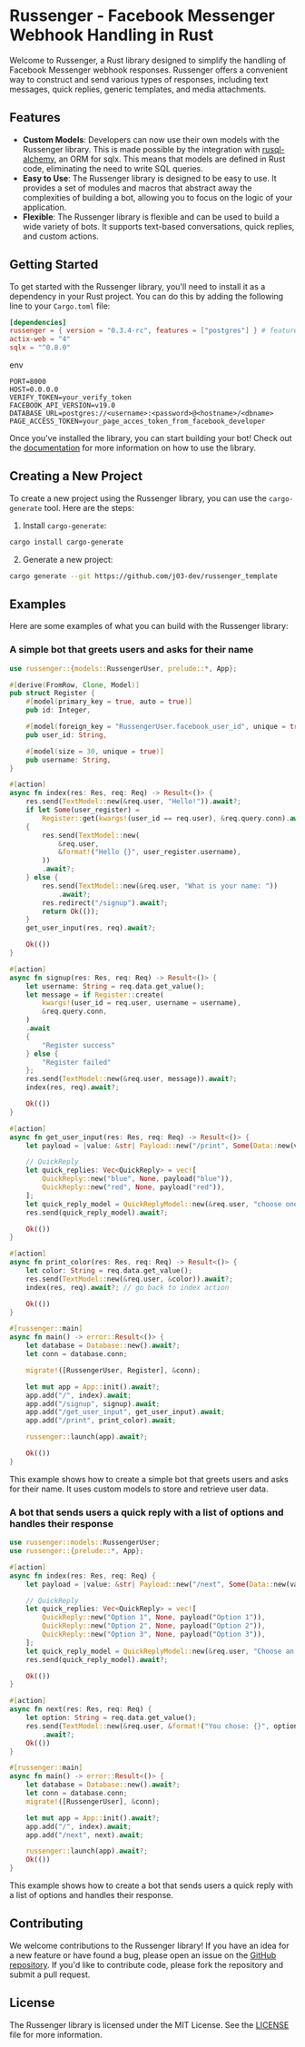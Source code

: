 # Russenger - Facebook Messenger Webhook Handling in Rust

Welcome to Russenger, a Rust library designed to simplify the handling of Facebook Messenger webhook responses. Russenger offers a convenient way to construct and send various types of responses, including text messages, quick replies, generic templates, and media attachments.

## Features

- **Custom Models**: Developers can now use their own models with the Russenger library. This is made possible by the integration with [rusql-alchemy](https:://github.com/russenger/rusql-alchemy), an ORM for sqlx. This means that models are defined in Rust code, eliminating the need to write SQL queries.
- **Easy to Use**: The Russenger library is designed to be easy to use. It provides a set of modules and macros that abstract away the complexities of building a bot, allowing you to focus on the logic of your application.
- **Flexible**: The Russenger library is flexible and can be used to build a wide variety of bots. It supports text-based conversations, quick replies, and custom actions.

## Getting Started

To get started with the Russenger library, you'll need to install it as a dependency in your Rust project. You can do this by adding the following line to your `Cargo.toml` file:

```toml
[dependencies]
russenger = { version = "0.3.4-rc", features = ["postgres"] } # features 'sqlite, postgres, mysql'
actix-web = "4"
sqlx = "^0.8.0"
```

env

```
PORT=8000
HOST=0.0.0.0
VERIFY_TOKEN=your_verify_token
FACEBOOK_API_VERSION=v19.0
DATABASE_URL=postgres://<username>:<password>@<hostname>/<dbname>
PAGE_ACCESS_TOKEN=your_page_acces_token_from_facebook_developer
```

Once you've installed the library, you can start building your bot! Check out the [documentation](https://docs.rs/russenger) for more information on how to use the library.

## Creating a New Project

To create a new project using the Russenger library, you can use the `cargo-generate` tool. Here are the steps:

1. Install `cargo-generate`:

```bash
cargo install cargo-generate
```

2. Generate a new project:

```bash
cargo generate --git https://github.com/j03-dev/russenger_template
```

## Examples

Here are some examples of what you can build with the Russenger library:

### A simple bot that greets users and asks for their name

```rust
use russenger::{models::RussengerUser, prelude::*, App};

#[derive(FromRow, Clone, Model)]
pub struct Register {
    #[model(primary_key = true, auto = true)]
    pub id: Integer,

    #[model(foreign_key = "RussengerUser.facebook_user_id", unique = true)]
    pub user_id: String,

    #[model(size = 30, unique = true)]
    pub username: String,
}

#[action]
async fn index(res: Res, req: Req) -> Result<()> {
    res.send(TextModel::new(&req.user, "Hello!")).await?;
    if let Some(user_register) =
        Register::get(kwargs!(user_id == req.user), &req.query.conn).await
    {
        res.send(TextModel::new(
            &req.user,
            &format!("Hello {}", user_register.username),
        ))
        .await?;
    } else {
        res.send(TextModel::new(&req.user, "What is your name: "))
            .await?;
        res.redirect("/signup").await?;
        return Ok(());
    }
    get_user_input(res, req).await?;

    Ok(())
}

#[action]
async fn signup(res: Res, req: Req) -> Result<()> {
    let username: String = req.data.get_value();
    let message = if Register::create(
        kwargs!(user_id = req.user, username = username),
        &req.query.conn,
    )
    .await
    {
        "Register success"
    } else {
        "Register failed"
    };
    res.send(TextModel::new(&req.user, message)).await?;
    index(res, req).await?;

    Ok(())
}

#[action]
async fn get_user_input(res: Res, req: Req) -> Result<()> {
    let payload = |value: &str| Payload::new("/print", Some(Data::new(value)));

    // QuickReply
    let quick_replies: Vec<QuickReply> = vec![
        QuickReply::new("blue", None, payload("blue")),
        QuickReply::new("red", None, payload("red")),
    ];
    let quick_reply_model = QuickReplyModel::new(&req.user, "choose one color", quick_replies);
    res.send(quick_reply_model).await?;

    Ok(())
}

#[action]
async fn print_color(res: Res, req: Req) -> Result<()> {
    let color: String = req.data.get_value();
    res.send(TextModel::new(&req.user, &color)).await?;
    index(res, req).await?; // go back to index action

    Ok(())
}

#[russenger::main]
async fn main() -> error::Result<()> {
    let database = Database::new().await?;
    let conn = database.conn;

    migrate!([RussengerUser, Register], &conn);

    let mut app = App::init().await?;
    app.add("/", index).await;
    app.add("/signup", signup).await;
    app.add("/get_user_input", get_user_input).await;
    app.add("/print", print_color).await;

    russenger::launch(app).await?;

    Ok(())
}
```

This example shows how to create a simple bot that greets users and asks for their name. It uses custom models to store and retrieve user data.

### A bot that sends users a quick reply with a list of options and handles their response

```rust
use russenger::models::RussengerUser;
use russenger::{prelude::*, App};

#[action]
async fn index(res: Res, req: Req) {
    let payload = |value: &str| Payload::new("/next", Some(Data::new(value)));

    // QuickReply
    let quick_replies: Vec<QuickReply> = vec![
        QuickReply::new("Option 1", None, payload("Option 1")),
        QuickReply::new("Option 2", None, payload("Option 2")),
        QuickReply::new("Option 3", None, payload("Option 3")),
    ];
    let quick_reply_model = QuickReplyModel::new(&req.user, "Choose an option:", quick_replies);
    res.send(quick_reply_model).await?;

    Ok(())
}

#[action]
async fn next(res: Res, req: Req) {
    let option: String = req.data.get_value();
    res.send(TextModel::new(&req.user, &format!("You chose: {}", option)))
        .await?;
    Ok(())
}

#[russenger::main]
async fn main() -> error::Result<()> {
    let database = Database::new().await?;
    let conn = database.conn;
    migrate!([RussengerUser], &conn);

    let mut app = App::init().await?;
    app.add("/", index).await;
    app.add("/next", next).await;

    russenger::launch(app).await?;
    Ok(())
}
```

This example shows how to create a bot that sends users a quick reply with a list of options and handles their response.

## Contributing

We welcome contributions to the Russenger library! If you have an idea for a new feature or have found a bug, please open an issue on the [GitHub repository](https://github.com/russenger/russenger). If you'd like to contribute code, please fork the repository and submit a pull request.

## License

The Russenger library is licensed under the MIT License. See the [LICENSE](https://github.com/russenger/russenger/blob/main/LICENSE) file for more information.
